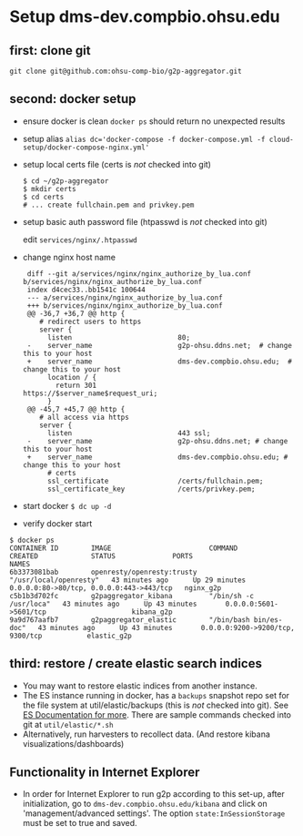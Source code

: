 #  Setup dms-dev.compbio.ohsu.edu

## first: clone git

`git clone git@github.com:ohsu-comp-bio/g2p-aggregator.git`

## second: docker setup

* ensure docker is clean
  `docker ps` should return no unexpected results
* setup alias
  `alias dc='docker-compose -f docker-compose.yml -f cloud-setup/docker-compose-nginx.yml'`
* setup local certs file (certs is _not_ checked into git)
  ```
  $ cd ~/g2p-aggregator
  $ mkdir certs
  $ cd certs
  # ... create fullchain.pem and privkey.pem
  ```
* setup basic auth password file  (htpasswd is _not_ checked into git)

  edit `services/nginx/.htpasswd`

* change nginx host name
  ```
   diff --git a/services/nginx/nginx_authorize_by_lua.conf b/services/nginx/nginx_authorize_by_lua.conf
   index d4cec33..bb1541c 100644
   --- a/services/nginx/nginx_authorize_by_lua.conf
   +++ b/services/nginx/nginx_authorize_by_lua.conf
   @@ -36,7 +36,7 @@ http {
      # redirect users to https
      server {
        listen                          80;
   -    server_name                     g2p-ohsu.ddns.net;  # change this to your host
   +    server_name                     dms-dev.compbio.ohsu.edu;  # change this to your host
        location / {
          return 301                    https://$server_name$request_uri;
        }
   @@ -45,7 +45,7 @@ http {
      # all access via https
      server {
        listen                          443 ssl;
   -    server_name                     g2p-ohsu.ddns.net; # change this to your host
   +    server_name                     dms-dev.compbio.ohsu.edu; # change this to your host
        # certs
        ssl_certificate                 /certs/fullchain.pem;
        ssl_certificate_key             /certs/privkey.pem;
  ```       

* start docker
  `$ dc up -d`

* verify docker start

```
$ docker ps
CONTAINER ID        IMAGE                        COMMAND                  CREATED             STATUS              PORTS                                      NAMES
6b3373081bab        openresty/openresty:trusty   "/usr/local/openresty"   43 minutes ago      Up 29 minutes       0.0.0.0:80->80/tcp, 0.0.0.0:443->443/tcp   nginx_g2p
c5b1b3d702fc        g2paggregator_kibana         "/bin/sh -c /usr/loca"   43 minutes ago      Up 43 minutes       0.0.0.0:5601->5601/tcp                     kibana_g2p
9a9d767aafb7        g2paggregator_elastic        "/bin/bash bin/es-doc"   43 minutes ago      Up 43 minutes       0.0.0.0:9200->9200/tcp, 9300/tcp           elastic_g2p
```


## third: restore / create elastic search indices
  * You may want to restore elastic indices from another instance.
  * The ES instance running in docker, has a `backups` snapshot repo set for the file system at util/elastic/backups (this is _not_ checked into git). See [ES Documentation for more](https://www.elastic.co/guide/en/elasticsearch/reference/current/modules-snapshots.html). There are sample commands checked into git at `util/elastic/*.sh`
  * Alternatively, run harvesters to recollect data. (And restore kibana visualizations/dashboards)

## Functionality in Internet Explorer
  * In order for Internet Explorer to run g2p according to this set-up, after initialization, go to `dms-dev.compbio.ohsu.edu/kibana` and click on 'management/advanced settings'. The option `state:InSessionStorage` must be set to true and saved. 
